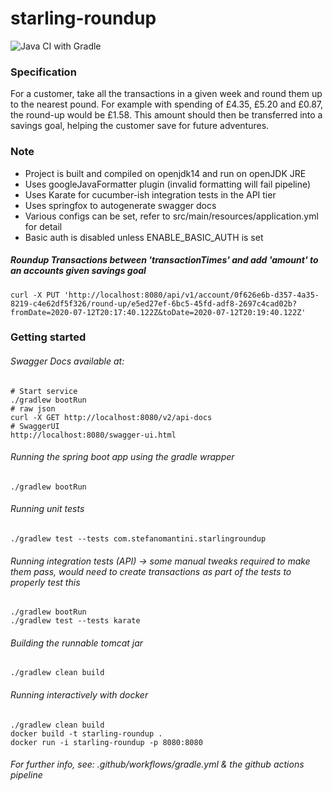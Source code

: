 # starling-roundup

![Java CI with Gradle](https://github.com/stefanomantini/starling-roundup/workflows/Java%20CI%20with%20Gradle/badge.svg)

### Specification
For a customer, take all the transactions in a given week and round them up to the
nearest pound. For example with spending of £4.35, £5.20 and £0.87, the round-up
would be £1.58. This amount should then be transferred into a savings goal, helping the
customer save for future adventures.

### Note
- Project is built and compiled on openjdk14 and run on openJDK JRE
- Uses googleJavaFormatter plugin (invalid formatting will fail pipeline)
- Uses Karate for cucumber-ish integration tests in the API tier
- Uses springfox to autogenerate swagger docs
- Various configs can be set, refer to src/main/resources/application.yml for detail
- Basic auth is disabled unless ENABLE_BASIC_AUTH is set

##### Roundup Transactions between 'transactionTimes' and add 'amount' to an accounts given savings goal
```
curl -X PUT 'http://localhost:8080/api/v1/account/0f626e6b-d357-4a35-8219-c4e62df5f326/round-up/e5ed27ef-6bc5-45fd-adf8-2697c4cad02b?fromDate=2020-07-12T20:17:40.122Z&toDate=2020-07-12T20:19:40.122Z'
```

### Getting started

###### Swagger Docs available at:
```
# Start service
./gradlew bootRun
# raw json
curl -X GET http://localhost:8080/v2/api-docs
# SwaggerUI
http://localhost:8080/swagger-ui.html
```

###### Running the spring boot app using the gradle wrapper
```
./gradlew bootRun
```

###### Running unit tests
```
./gradlew test --tests com.stefanomantini.starlingroundup
```

###### Running integration tests (API) -> some manual tweaks required to make them pass, would need to create transactions as part of the tests to properly test this
```
./gradlew bootRun
./gradlew test --tests karate
```

###### Building the runnable tomcat jar
```
./gradlew clean build
```

###### Running interactively with docker
```
./gradlew clean build
docker build -t starling-roundup .
docker run -i starling-roundup -p 8080:8080
```

###### For further info, see: .github/workflows/gradle.yml & the github actions pipeline